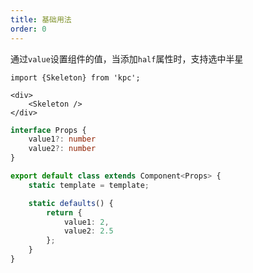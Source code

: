 ```yaml
---
title: 基础用法
order: 0
---
```


通过`value`设置组件的值，当添加`half`属性时，支持选中半星

```vdt
import {Skeleton} from 'kpc';

<div>
    <Skeleton />
</div>
```

```ts
interface Props {
    value1?: number
    value2?: number
}

export default class extends Component<Props> {
    static template = template;

    static defaults() {
        return {
            value1: 2, 
            value2: 2.5
        };
    }
}
```
